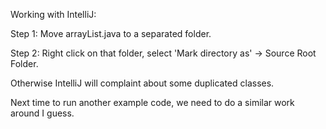 Working with IntelliJ:

Step 1: Move arrayList.java to a separated folder.

Step 2: Right click on that folder, select 'Mark directory as' -> Source Root Folder.

Otherwise IntelliJ will complaint about some duplicated classes.

Next time to run another example code, we need to do a similar work around I guess.

